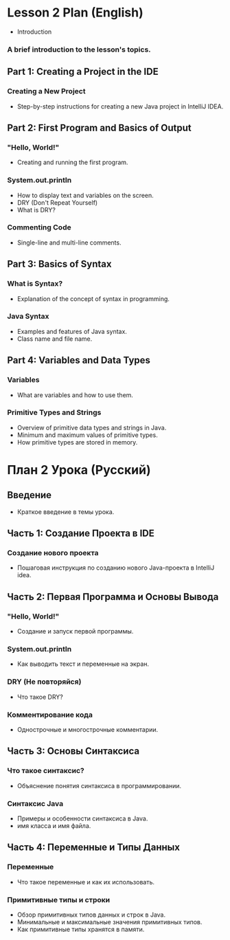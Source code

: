 # Lesson 2 Plan (English)

- Introduction

### A brief introduction to the lesson's topics.

## Part 1: Creating a Project in the IDE

### Creating a New Project

- Step-by-step instructions for creating a new Java project in IntelliJ IDEA.

## Part 2: First Program and Basics of Output

### "Hello, World!"

- Creating and running the first program.

### System.out.println

- How to display text and variables on the screen.
- DRY (Don't Repeat Yourself)
- What is DRY?

### Commenting Code

- Single-line and multi-line comments.

## Part 3: Basics of Syntax

### What is Syntax?

- Explanation of the concept of syntax in programming.

### Java Syntax

- Examples and features of Java syntax.
- Class name and file name.

## Part 4: Variables and Data Types

### Variables

- What are variables and how to use them.

### Primitive Types and Strings

- Overview of primitive data types and strings in Java.
- Minimum and maximum values of primitive types.
- How primitive types are stored in memory.


# План 2 Урока (Русский)

## Введение

- Краткое введение в темы урока.

## Часть 1: Создание Проекта в IDE

### Создание нового проекта

- Пошаговая инструкция по созданию нового Java-проекта в IntelliJ idea.

## Часть 2: Первая Программа и Основы Вывода

### "Hello, World!"

- Создание и запуск первой программы.

### System.out.println

- Как выводить текст и переменные на экран.

### DRY (Не повторяйся)

- Что такое DRY?

### Комментирование кода

- Однострочные и многострочные комментарии.

## Часть 3: Основы Синтаксиса

### Что такое синтаксис?

- Объяснение понятия синтаксиса в программировании.

### Синтаксис Java

- Примеры и особенности синтаксиса в Java.
- имя класса и имя файла.

## Часть 4: Переменные и Типы Данных

### Переменные

- Что такое переменные и как их использовать.

### Примитивные типы и строки

- Обзор примитивных типов данных и строк в Java.
- Минимальные и максимальные значения примитивных типов.
- Как примитивные типы хранятся в памяти.

[//]: # (## Часть 5: Математические Операции)

[//]: # ()

[//]: # (### Сложение, Вычитание, Умножение, Деление)

[//]: # (- Как выполнять базовые математические операции.)

[//]: # ()

[//]: # (### Остаток от деления)

[//]: # (- Что такое остаток от деления и как его использовать.)

